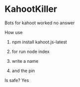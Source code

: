 # KahootKiller
Bots for kahoot worked no answer

How use
1. npm install kahoot.js-latest
2. for run node index

1. write a name
2. and the pin

Is safe?
Yes
